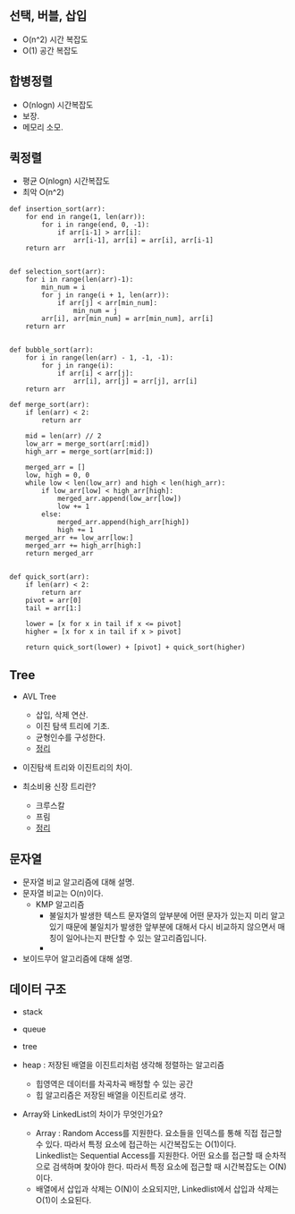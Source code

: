 ## 선택, 버블, 삽입
 - O(n^2) 시간 복잡도
 - O(1) 공간 복잡도

## 합병정렬
 - O(nlogn) 시간복잡도
 - 보장.
 - 메모리 소모.

## 퀵정렬
 - 평균 O(nlogn) 시간복잡도
 - 최악 O(n^2)

```
def insertion_sort(arr):
    for end in range(1, len(arr)):
        for i in range(end, 0, -1):
            if arr[i-1] > arr[i]:
                arr[i-1], arr[i] = arr[i], arr[i-1]
    return arr


def selection_sort(arr):
    for i in range(len(arr)-1):
        min_num = i
        for j in range(i + 1, len(arr)):
            if arr[j] < arr[min_num]:
                min_num = j
        arr[i], arr[min_num] = arr[min_num], arr[i]
    return arr


def bubble_sort(arr):
    for i in range(len(arr) - 1, -1, -1):
        for j in range(i):
            if arr[i] < arr[j]:
                arr[i], arr[j] = arr[j], arr[i]
    return arr

def merge_sort(arr):
    if len(arr) < 2:
        return arr

    mid = len(arr) // 2
    low_arr = merge_sort(arr[:mid])
    high_arr = merge_sort(arr[mid:])

    merged_arr = []
    low, high = 0, 0
    while low < len(low_arr) and high < len(high_arr):
        if low_arr[low] < high_arr[high]:
            merged_arr.append(low_arr[low])
            low += 1
        else:
            merged_arr.append(high_arr[high])
            high += 1
    merged_arr += low_arr[low:]
    merged_arr += high_arr[high:]
    return merged_arr


def quick_sort(arr):
    if len(arr) < 2:
        return arr
    pivot = arr[0]
    tail = arr[1:]

    lower = [x for x in tail if x <= pivot]
    higher = [x for x in tail if x > pivot]

    return quick_sort(lower) + [pivot] + quick_sort(higher)
```


## Tree
 - AVL Tree 
    - 삽입, 삭제 연산.
    - 이진 탐색 트리에 기초.
    - 균형인수를 구성한다.
    - [정리](https://m.blog.naver.com/PostView.naver?isHttpsRedirect=true&blogId=dhdh6190&logNo=221062784111)

 - 이진탐색 트리와 이진트리의 차이.
 - 최소비용 신장 트리란?
    - 크루스칼
    - 프림
    - [정리](https://velog.io/@fldfls/%EC%B5%9C%EC%86%8C-%EC%8B%A0%EC%9E%A5-%ED%8A%B8%EB%A6%AC-MST-%ED%81%AC%EB%A3%A8%EC%8A%A4%EC%B9%BC-%ED%94%84%EB%A6%BC-%EC%95%8C%EA%B3%A0%EB%A6%AC%EC%A6%98)

## 문자열
- 문자열 비교 알고리즘에 대해 설명.
- 문자열 비교는 O(n)이다.
  - KMP 알고리즘
    - 불일치가 발생한 텍스트 문자열의 앞부분에 어떤 문자가 있는지 미리 알고 있기 때문에 불일치가 발생한 앞부분에 대해서 다시 비교하지 않으면서 매칭이 일어나는지 판단할 수 있는 알고리즘입니다.
    - 
- 보이드무어 알고리즘에 대해 설명.

## 데이터 구조
 - stack
 - queue
 - tree
 - heap : 저장된 배열을 이진트리처럼 생각해 정렬하는 알고리즘
    - 힙영역은 데이터를 차곡차곡 배정할 수 있는 공간
    - 힙 알고리즘은 저장된 배열을 이진트리로 생각.

  - Array와 LinkedList의 차이가 무엇인가요?
    - Array : Random Access를 지원한다. 요소들을 인덱스를 통해 직접 접근할 수 있다. 따라서 특정 요소에 접근하는 시간복잡도는 O(1)이다.  
Linkedlist는 Sequential Access를 지원한다. 어떤 요소를 접근할 때 순차적으로 검색하며 찾아야 한다. 따라서 특정 요소에 접근할 때 시간복잡도는 O(N)이다.  
    - 배열에서 삽입과 삭제는 O(N)이 소요되지만, Linkedlist에서 삽입과 삭제는 O(1)이 소요된다.